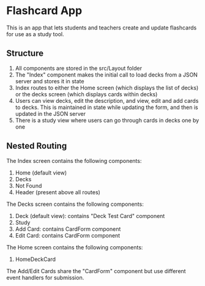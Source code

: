 # Flashcard App

This is an app that lets students and teachers create and update flashcards for use as a study tool. 

## Structure

1. All components are stored in the src/Layout folder
2. The "Index" component makes the initial call to load decks from a JSON server and stores it in state
3. Index routes to either the Home screen (which displays the list of decks) or the decks screen (which displays cards within decks)
4. Users can view decks, edit the description, and view, edit and add cards to decks. This is maintained in state while updating the form, and then is updated in the JSON server
5. There is a study view where users can go through cards in decks one by one

## Nested Routing
The Index screen contains the following components:
1. Home (default view)
2. Decks
3. Not Found
4. Header (present above all routes)

The Decks screen contains the following components: 
1. Deck (default view): contains "Deck Test Card" component
2. Study 
4. Add Card: contains CardForm component
5. Edit Card: contains CardForm component

The Home screen contains the following components:
1. HomeDeckCard

The Add/Edit Cards share the "CardForm" component but use different event handlers for submission. 
